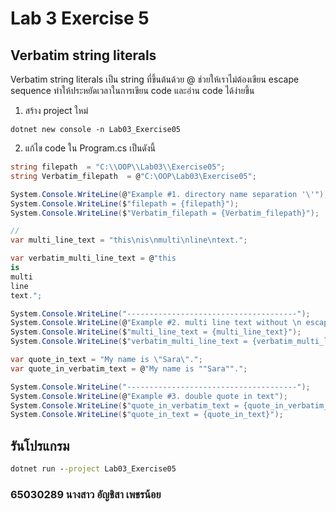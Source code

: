 # Lab 3 Exercise 5

## Verbatim string literals

Verbatim string literals เป็น string ที่ขึ้นต้นด้วย @ ช่วยให้เราไม่ต้องเขียน escape sequence ทำให้ประหยัดเวลาในการเขียน code   และอ่าน code ได้ง่ายขึ้น

  

1. สร้าง project ใหม่

```
dotnet new console -n Lab03_Exercise05
```

2. แก้ไข code ใน Program.cs เป็นดังนี้

```cs
string filepath  = "C:\\OOP\\Lab03\\Exercise05";
string Verbatim_filepath  = @"C:\OOP\Lab03\Exercise05";

System.Console.WriteLine(@"Example #1. directory name separation '\'");
System.Console.WriteLine($"filepath = {filepath}");
System.Console.WriteLine($"Verbatim_filepath = {Verbatim_filepath}");

// 
var multi_line_text = "this\nis\nmulti\nline\ntext.";

var verbatim_multi_line_text = @"this
is
multi
line
text.";

System.Console.WriteLine("--------------------------------------");
System.Console.WriteLine(@"Example #2. multi line text without \n escape sequence");
System.Console.WriteLine($"multi_line_text = {multi_line_text}");
System.Console.WriteLine($"verbatim_multi_line_text = {verbatim_multi_line_text}");

var quote_in_text = "My name is \"Sara\".";
var quote_in_verbatim_text = @"My name is ""Sara"".";

System.Console.WriteLine("--------------------------------------");
System.Console.WriteLine(@"Example #3. double quote in text");
System.Console.WriteLine($"quote_in_verbatim_text = {quote_in_verbatim_text}");
System.Console.WriteLine($"quote_in_text = {quote_in_text}");

```

## รันโปรแกรม

``` cmd
dotnet run --project Lab03_Exercise05
```



### 65030289 นางสาว อัญชิสา เพชรน้อย
